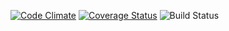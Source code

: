 [![Code Climate](https://codeclimate.com/github/quantumid/quantumid/badges/gpa.svg)](https://codeclimate.com/github/quantumid/quantumid)
[![Coverage Status](https://coveralls.io/repos/github/quantumid/quantumid/badge.svg?branch=master)](https://coveralls.io/github/quantumid/quantumid?branch=master)
![Build Status](https://codeship.com/projects/d8d27ce0-5766-0134-d9dd-2a1cd9b4d466/status?branch=master)
